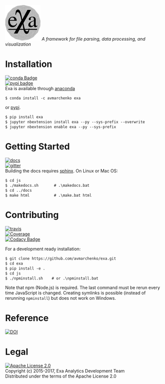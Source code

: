 [![exa logo](docs/source/_static/logo.png)](https://exa-analytics.github.io) 
*A framework for file parsing, data processing, and visualization*

# Installation
[![conda Badge](https://anaconda.org/avmarchenko/exa/badges/installer/conda.svg)](https://conda.anaconda.org/avmarchenko)  
[![pypi badge](https://badge.fury.io/py/exa.svg)](https://badge.fury.io/py/exa)  
Exa is available through [anaconda](https://www.continuum.io/downloads)

    $ conda install -c avmarchenko exa

or [pypi](https://pypi.python.org/pypi).

    $ pip install exa
    $ jupyter nbextension install exa --py --sys-prefix --overwrite
    $ jupyter nbextension enable exa --py --sys-prefix


# Getting Started
[![docs](https://readthedocs.org/projects/exa/badge/?version=latest)](https://exa-analytics.github.io/exa/)  
[![gitter](https://badges.gitter.im/exa-analytics/exa.svg)](https://gitter.im/exa-analytics/exa)  
Building the docs requires [sphinx](http://www.sphinx-doc.org/en/stable).
On Linux or Mac OS:

    $ cd js
    $ ./makedocs.sh       # .\makedocs.bat
    $ cd ../docs
    $ make html           # .\make.bat html


# Contributing
[![travis](https://travis-ci.org/avmarchenko/exa.svg?branch=master)](https://travis-ci.org/exa-analytics/exa)  
[![Coverage](https://coveralls.io/repos/github/avmarchenko/exa/badge.svg?branch=master)](https://coveralls.io/github/avmarchenko/exa?branch=master)  
[![Codacy Badge](https://api.codacy.com/project/badge/Grade/221e700665c74c85b8255e5b399490d4)](https://www.codacy.com/app/alexvmarch/exa?utm_source=github.com&amp;utm_medium=referral&amp;utm_content=avmarchenko/exa&amp;utm_campaign=Badge_Grade)

For a development ready installation:

    $ git clone https://github.com/avmarchenko/exa.git
    $ cd exa
    $ pip install -e .
    $ cd js
    $ ./npminstall.sh    # or .\npminstall.bat

Note that npm (Node.js) is required. The last command must be rerun every time 
JavaScript is changed. Creating symlinks is possible (instead of rerunning
``npminstall``) but does not work on Windows.


# Reference
[![DOI](https://zenodo.org/badge/23807/exa-analytics/exa.svg)](https://zenodo.org/badge/latestdoi/23807/exa-analytics/exa)  


# Legal
[![Apache License 2.0](http://img.shields.io/:license-apache-blue.svg?style=flat-square)](http://www.apache.org/licenses/LICENSE-2.0)  
Copyright (c) 2015-2017, Exa Analytics Development Team  
Distributed under the terms of the Apache License 2.0  
